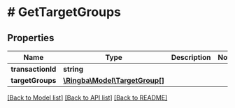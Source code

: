# # GetTargetGroups

## Properties

Name | Type | Description | Notes
------------ | ------------- | ------------- | -------------
**transactionId** | **string** |  |
**targetGroups** | [**\Ringba\Model\TargetGroup[]**](TargetGroup.md) |  |

[[Back to Model list]](../../README.md#models) [[Back to API list]](../../README.md#endpoints) [[Back to README]](../../README.md)
